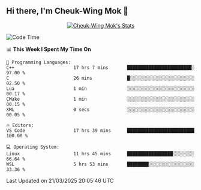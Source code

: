 ## Hi there, I'm Cheuk-Wing Mok 👋

<!--
**mozro0327/mozro0327** is a ✨ _special_ ✨ repository because its `README.md` (this file) appears on your GitHub profile.

Here are some ideas to get you started:

- 🔭 I’m currently working on ...
- 🌱 I’m currently learning ...
- 👯 I’m looking to collaborate on ...
- 🤔 I’m looking for help with ...
- 💬 Ask me about ...
- 📫 How to reach me: ...
- 😄 Pronouns: ...
- ⚡ Fun fact: ...
-->

<p align="center">
  <a href="https://github.com/mozro0327" class="rich-diff-level-one">
    <img src="https://github-readme-stats.vercel.app/api?username=mozro0327&title_color=333&text_color=777" alt="Cheuk-Wing Mok's Stats" >
    <!-- &hide=issues
    <img src="https://github-readme-stats.vercel.app/api?username=mozro0327&hide=issues&title_color=333&text_color=777" alt="Cheuk-Wing Mok's Stats" >
    -->
  </a>
</p>

<!--START_SECTION:waka-->
![Code Time](http://img.shields.io/badge/Code%20Time-3%2C309%20hrs%209%20mins-blue)

📊 **This Week I Spent My Time On** 

```text
💬 Programming Languages: 
C++                      17 hrs 7 mins       ████████████████████████░   97.00 % 
C                        26 mins             █░░░░░░░░░░░░░░░░░░░░░░░░   02.50 % 
Lua                      1 min               ░░░░░░░░░░░░░░░░░░░░░░░░░   00.17 % 
CMake                    1 min               ░░░░░░░░░░░░░░░░░░░░░░░░░   00.15 % 
XML                      0 secs              ░░░░░░░░░░░░░░░░░░░░░░░░░   00.05 % 

🔥 Editors: 
VS Code                  17 hrs 39 mins      █████████████████████████   100.00 % 

💻 Operating System: 
Linux                    11 hrs 45 mins      █████████████████░░░░░░░░   66.64 % 
WSL                      5 hrs 53 mins       ████████░░░░░░░░░░░░░░░░░   33.36 % 
```


 Last Updated on 21/03/2025 20:05:46 UTC
<!--END_SECTION:waka-->
